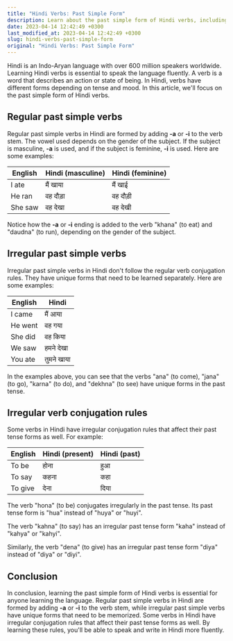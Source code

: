 ```yaml
---
title: "Hindi Verbs: Past Simple Form"
description: Learn about the past simple form of Hindi verbs, including regular and irregular verbs, and irregular verb conjugation rules.
date: 2023-04-14 12:42:49 +0300
last_modified_at: 2023-04-14 12:42:49 +0300
slug: hindi-verbs-past-simple-form
original: "Hindi Verbs: Past Simple Form"
---
```

Hindi is an Indo-Aryan language with over 600 million speakers worldwide. Learning Hindi verbs is essential to speak the language fluently. A verb is a word that describes an action or state of being. In Hindi, verbs have different forms depending on tense and mood. In this article, we'll focus on the past simple form of Hindi verbs.

## Regular past simple verbs

Regular past simple verbs in Hindi are formed by adding **-a** or **-i** to the verb stem. The vowel used depends on the gender of the subject. If the subject is masculine, **-a** is used, and if the subject is feminine, **-i** is used. Here are some examples:

| English | Hindi (masculine) | Hindi (feminine) |
|--------|------------------|------------------|
| I ate  | मैं खाया       | मैं खाई         |
| He ran | वह दौड़ा         | वह दौड़ी        |
| She saw | वह देखा          | वह देखी         |

Notice how the **-a** or **-i** ending is added to the verb "khana" (to eat) and "daudna" (to run), depending on the gender of the subject.

## Irregular past simple verbs

Irregular past simple verbs in Hindi don't follow the regular verb conjugation rules. They have unique forms that need to be learned separately. Here are some examples:

| English | Hindi |
|---------|-------|
| I came   | मैं आया     |
| He went  | वह गया      |
| She did  | वह किया     |
| We saw   | हमने देखा   |
| You ate  | तुमने खाया |

In the examples above, you can see that the verbs "ana" (to come), "jana" (to go), "karna" (to do), and "dekhna" (to see) have unique forms in the past tense.

## Irregular verb conjugation rules

Some verbs in Hindi have irregular conjugation rules that affect their past tense forms as well. For example:

| English | Hindi (present) | Hindi (past) |
|--------|----------------|--------------|
| To be   | होना            | हुआ          |
| To say  | कहना            | कहा         |
| To give | देना             | दिया        |

The verb "hona" (to be) conjugates irregularly in the past tense. Its past tense form is "hua" instead of "huya" or "huyi".

The verb "kahna" (to say) has an irregular past tense form "kaha" instead of "kahya" or "kahyi".

Similarly, the verb "dena" (to give) has an irregular past tense form "diya" instead of "diya" or "diyi".

## Conclusion

In conclusion, learning the past simple form of Hindi verbs is essential for anyone learning the language. Regular past simple verbs in Hindi are formed by adding **-a** or **-i** to the verb stem, while irregular past simple verbs have unique forms that need to be memorized. Some verbs in Hindi have irregular conjugation rules that affect their past tense forms as well. By learning these rules, you'll be able to speak and write in Hindi more fluently.
